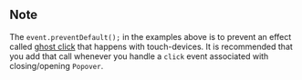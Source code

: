 ## Note

The `event.preventDefault();` in the examples above is to prevent an effect called [ghost click](http://ariatemplates.com/blog/2014/05/ghost-clicks-in-mobile-browsers/) that happens with touch-devices. It is recommended that you add that call whenever you handle a `click` event associated with closing/opening `Popover`.
